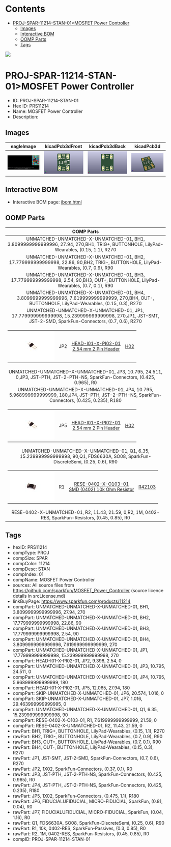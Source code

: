 



Contents
========

* [PROJ-SPAR-11214-STAN-01>MOSFET Power Controller](#proj-spar-11214-stan-01mosfet-power-controller)
	* [Images](#images)
	* [Interactive BOM](#interactive-bom)
	* [OOMP Parts](#oomp-parts)
	* [Tags](#tags)
  
![][im]
# PROJ-SPAR-11214-STAN-01>MOSFET Power Controller

- ID: PROJ-SPAR-11214-STAN-01
- Hex ID: PRS11214
- Name: MOSFET Power Controller
- Description: 

## Images
  
  

|eagleImage|kicadPcb3dFront|kicadPcb3dBack|kicadPcb3d|
| :---: | :---: | :---: | :---: |
|[![eagleImage](eagleImage_140.png)](eagleImage_600.png)|[![kicadPcb3dFront](kicadPcb3dFront_140.png)](kicadPcb3dFront_600.png)|[![kicadPcb3dBack](kicadPcb3dBack_140.png)](kicadPcb3dBack_600.png)|[![kicadPcb3d](kicadPcb3d_140.png)](kicadPcb3d_600.png)|

## Interactive BOM

- Interactive BOM page: [ibom.html](kicad/bom/ibom.html)

## OOMP Parts
  

|OOMP Parts|
| :---: |
|UNMATCHED-UNMATCHED-X-UNMATCHED-01, BH1, 3.8099999999999996, 27.94, 270,BH1, TRIG+, BUTTONHOLE, LilyPad-Wearables, (0.15, 1.1), R270|
|UNMATCHED-UNMATCHED-X-UNMATCHED-01, BH2, 17.779999999999998, 22.86, 90,BH2, TRIG-, BUTTONHOLE, LilyPad-Wearables, (0.7, 0.9), R90|
|UNMATCHED-UNMATCHED-X-UNMATCHED-01, BH3, 17.779999999999998, 2.54, 90,BH3, OUT+, BUTTONHOLE, LilyPad-Wearables, (0.7, 0.1), R90|
|UNMATCHED-UNMATCHED-X-UNMATCHED-01, BH4, 3.8099999999999996, 7.619999999999999, 270,BH4, OUT-, BUTTONHOLE, LilyPad-Wearables, (0.15, 0.3), R270|
|UNMATCHED-UNMATCHED-X-UNMATCHED-01, JP1, 17.779999999999998, 15.239999999999998, 270,JP1, JST-SMT, JST-2-SMD, SparkFun-Connectors, (0.7, 0.6), R270|
|<table><tr><td>![HEAD-I01-X-PI02-01](https://raw.githubusercontent.com/oomlout/oomlout_OOMP_parts/main/HEAD-I01-X-PI02-01/image_140.jpg)</td><td> JP2</td><td>[HEAD-I01-X-PI02-01<br>2.54 mm 2 Pin Header](https://github.com/oomlout/oomlout_OOMP_parts/tree/main/HEAD-I01-X-PI02-01/)</td><td>[H02](https://github.com/oomlout/oomlout_OOMP_parts/tree/main/HEAD-I01-X-PI02-01/)</td></tr></table>|
|UNMATCHED-UNMATCHED-X-UNMATCHED-01, JP3, 10.795, 24.511, 0,JP3, JST-PTH, JST-2-PTH-NS, SparkFun-Connectors, (0.425, 0.965), R0|
|UNMATCHED-UNMATCHED-X-UNMATCHED-01, JP4, 10.795, 5.968999999999999, 180,JP4, JST-PTH, JST-2-PTH-NS, SparkFun-Connectors, (0.425, 0.235), R180|
|<table><tr><td>![HEAD-I01-X-PI02-01](https://raw.githubusercontent.com/oomlout/oomlout_OOMP_parts/main/HEAD-I01-X-PI02-01/image_140.jpg)</td><td> JP5</td><td>[HEAD-I01-X-PI02-01<br>2.54 mm 2 Pin Header](https://github.com/oomlout/oomlout_OOMP_parts/tree/main/HEAD-I01-X-PI02-01/)</td><td>[H02](https://github.com/oomlout/oomlout_OOMP_parts/tree/main/HEAD-I01-X-PI02-01/)</td></tr></table>|
|UNMATCHED-UNMATCHED-X-UNMATCHED-01, Q1, 6.35, 15.239999999999998, 90,Q1, FDS6630A, SO08, SparkFun-DiscreteSemi, (0.25, 0.6), R90|
|<table><tr><td>![RESE-0402-X-O103-01](https://raw.githubusercontent.com/oomlout/oomlout_OOMP_parts/main/RESE-0402-X-O103-01/image_140.jpg)</td><td> R1</td><td>[RESE-0402-X-O103-01<br>SMD (0402) 10k Ohm Resistor](https://github.com/oomlout/oomlout_OOMP_parts/tree/main/RESE-0402-X-O103-01/)</td><td>[R42103](https://github.com/oomlout/oomlout_OOMP_parts/tree/main/RESE-0402-X-O103-01/)</td></tr></table>|
|RESE-0402-X-UNMATCHED-01, R2, 11.43, 21.59, 0,R2, 1M, 0402-RES, SparkFun-Resistors, (0.45, 0.85), R0|

## Tags

- hexID: PRS11214
- oompType: PROJ
- oompSize: SPAR
- oompColor: 11214
- oompDesc: STAN
- oompIndex: 01
- oompName: MOSFET Power Controller
- sources: All source files from https://github.com/sparkfun/MOSFET_Power_Controller (source licence details in srcLicense.md)
- linkBuyPage: https://www.sparkfun.com/products/11214
- oompPart: UNMATCHED-UNMATCHED-X-UNMATCHED-01, BH1, 3.8099999999999996, 27.94, 270
- oompPart: UNMATCHED-UNMATCHED-X-UNMATCHED-01, BH2, 17.779999999999998, 22.86, 90
- oompPart: UNMATCHED-UNMATCHED-X-UNMATCHED-01, BH3, 17.779999999999998, 2.54, 90
- oompPart: UNMATCHED-UNMATCHED-X-UNMATCHED-01, BH4, 3.8099999999999996, 7.619999999999999, 270
- oompPart: UNMATCHED-UNMATCHED-X-UNMATCHED-01, JP1, 17.779999999999998, 15.239999999999998, 270
- oompPart: HEAD-I01-X-PI02-01, JP2, 9.398, 2.54, 0
- oompPart: UNMATCHED-UNMATCHED-X-UNMATCHED-01, JP3, 10.795, 24.511, 0
- oompPart: UNMATCHED-UNMATCHED-X-UNMATCHED-01, JP4, 10.795, 5.968999999999999, 180
- oompPart: HEAD-I01-X-PI02-01, JP5, 12.065, 27.94, 180
- oompPart: SKIP-UNMATCHED-X-UNMATCHED-01, JP6, 20.574, 1.016, 0
- oompPart: SKIP-UNMATCHED-X-UNMATCHED-01, JP7, 1.016, 29.463999999999995, 0
- oompPart: UNMATCHED-UNMATCHED-X-UNMATCHED-01, Q1, 6.35, 15.239999999999998, 90
- oompPart: RESE-0402-X-O103-01, R1, 7.619999999999999, 21.59, 0
- oompPart: RESE-0402-X-UNMATCHED-01, R2, 11.43, 21.59, 0
- rawPart: BH1, TRIG+, BUTTONHOLE, LilyPad-Wearables, (0.15, 1.1), R270
- rawPart: BH2, TRIG-, BUTTONHOLE, LilyPad-Wearables, (0.7, 0.9), R90
- rawPart: BH3, OUT+, BUTTONHOLE, LilyPad-Wearables, (0.7, 0.1), R90
- rawPart: BH4, OUT-, BUTTONHOLE, LilyPad-Wearables, (0.15, 0.3), R270
- rawPart: JP1, JST-SMT, JST-2-SMD, SparkFun-Connectors, (0.7, 0.6), R270
- rawPart: JP2, 1X02, SparkFun-Connectors, (0.37, 0.1), R0
- rawPart: JP3, JST-PTH, JST-2-PTH-NS, SparkFun-Connectors, (0.425, 0.965), R0
- rawPart: JP4, JST-PTH, JST-2-PTH-NS, SparkFun-Connectors, (0.425, 0.235), R180
- rawPart: JP5, 1X02, SparkFun-Connectors, (0.475, 1.1), R180
- rawPart: JP6, FIDUCIALUFIDUCIAL, MICRO-FIDUCIAL, SparkFun, (0.81, 0.04), R0
- rawPart: JP7, FIDUCIALUFIDUCIAL, MICRO-FIDUCIAL, SparkFun, (0.04, 1.16), R0
- rawPart: Q1, FDS6630A, SO08, SparkFun-DiscreteSemi, (0.25, 0.6), R90
- rawPart: R1, 10k, 0402-RES, SparkFun-Passives, (0.3, 0.85), R0
- rawPart: R2, 1M, 0402-RES, SparkFun-Resistors, (0.45, 0.85), R0
- oompID: PROJ-SPAR-11214-STAN-01



[im]: kicadPcb3d_450.png
